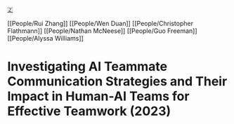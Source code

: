 [🇿](zotero://select/library/items/AYIUEVU3)

[[People/Rui Zhang]] [[People/Wen Duan]] [[People/Christopher Flathmann]] [[People/Nathan McNeese]] [[People/Guo Freeman]] [[People/Alyssa Williams]] 
# Investigating AI Teammate Communication Strategies and Their Impact in Human-AI Teams for Effective Teamwork (2023)

